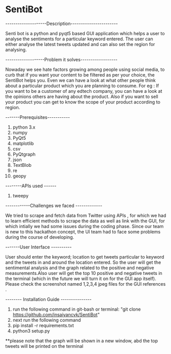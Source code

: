 # SentiBot
--------------------Description----------------------- 

Senti bot is a python and pyqt5 based GUI application which helps a user to analyse the sentiments for a particular keyword entered. The user can either analyse the latest tweets updated and can also set the region for analysing.



-------------------Problem it solves------------------


Nowaday we see hate factors growing among people using social media, to curb that if you want your content to be filtered as per your choice, the SentiBot
helps you. Even we can have a look at what other people think about a particular product which you are planning to consume. For eg : If you want to be a customer of any edtech company, you can have a look at the opinions others are having about the product. Also if you want to sell your product you can get to know the scope of your product according to region. 

-------Prerequisites-----------
1) python 3.x 
2) numpy
3) PyQt5
4) matplotlib
4) csv
5) PyQtgraph
6) json
7) TextBlob
8) re
9) geopy 


--------APIs used ------


1) tweepy 

------------Challenges we faced -------------


We tried to scrape and fetch data from Twitter using APIs , for which we had  to learn efficient methods to scrape the data as well as link with the GUI, for which 
intially we had some issues during the coding phase. Since our team is new to this hackathon concept, the UI team had to face some problems during the course of developing.


-------User Interface ----------

User should enter the keyword; location to get tweets particular to keyword and the tweets in and around the location entered. So the user will get the sentimental 
analysis and the graph related to the positive and negative measurements.Also user will get the top 10 positive and negative tweets in the terminal (which in the future we will turn it on for the GUI app itself).
Please check the screenshot named 1,2,3,4 jpeg files for the GUI references . 


-------- Installation Guide ---------------

1) run the following command in git-bash or terminal: "git clone https://github.com/insaiyancvk/SentiBot"
2) next run the following command
3) pip install -r requirements.txt
4) python3 setup.py 

**please note that the graph will be shown in a new window, abd the top tweets will be printed on the terminal








